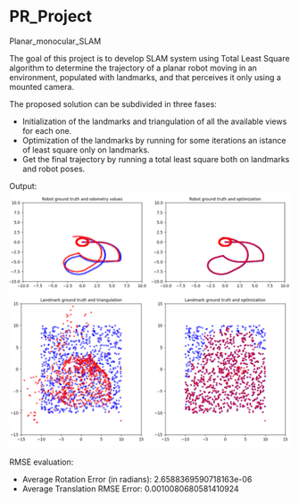 # PR_Project
Planar_monocular_SLAM

The goal of this project is to develop SLAM system using Total Least Square algorithm to determine the trajectory of a planar robot moving in an environment, populated with landmarks, and that perceives it only using a mounted camera.

The proposed solution can be subdivided in three fases:
* Initialization of the landmarks and triangulation of all the available views for each one.
* Optimization of the landmarks by running for some iterations an istance of least square only on landmarks.
* Get the final trajectory by running a total least square both on landmarks and robot poses.

Output:
![trajectory](./output/trajectory.PNG)
![map](./output/landmarks.PNG)

RMSE evaluation:
* Average Rotation Error (in radians): 2.6588369590718163e-06
* Average Translation RMSE Error: 0.0010080680581410924
